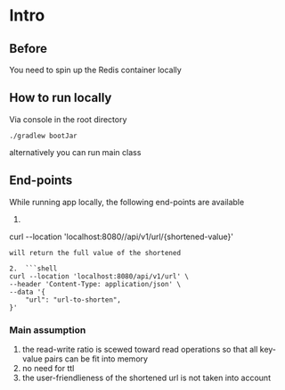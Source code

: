 # Intro

## Before
You need to spin up the Redis container locally

## How to run locally

Via console in the root directory
```shell
./gradlew bootJar
```

alternatively you can run main class

## End-points
While running app locally, the following end-points are available
1. ```shell
curl --location 'localhost:8080//api/v1/url/{shortened-value}'
```
will return the full value of the shortened

2.  ```shell
curl --location 'localhost:8080/api/v1/url' \
--header 'Content-Type: application/json' \
--data '{
    "url": "url-to-shorten",     
}'
```

### Main assumption
1. the read-write ratio is scewed toward read operations so that all key-value pairs can be fit into memory
2. no need for ttl
3. the user-friendlieness of the shortened url is not taken into account

